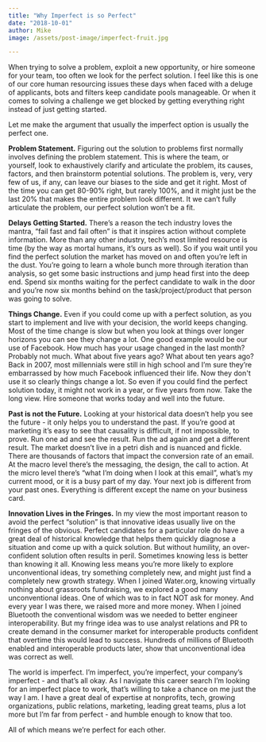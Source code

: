 ```yaml
---
title: "Why Imperfect is so Perfect"
date: "2018-10-01"
author: Mike
image: /assets/post-image/imperfect-fruit.jpg

---
```


When trying to solve a problem, exploit a new opportunity, or hire someone for your team, too often we look for the perfect solution. I feel like this is one of our core human resourcing issues these days when faced with a deluge of applicants, bots and filters keep candidate pools manageable. Or when it comes to solving a challenge we get blocked by getting everything right instead of just getting started.

<!-- more -->

Let me make the argument that usually the imperfect option is usually the perfect one.

**Problem Statement.** Figuring out the solution to problems first normally involves defining the problem statement. This is where the team, or yourself, look to exhaustively clarify and articulate the problem, its causes, factors, and then brainstorm potential solutions. The problem is, very, very few of us, if any, can leave our biases to the side and get it right. Most of the time you can get 80-90% right, but rarely 100%, and it might just be the last 20% that makes the entire problem look different. It we can’t fully articulate the problem, our perfect solution won’t be a fit.

**Delays Getting Started.** There’s a reason the tech industry loves the mantra, “fail fast and fail often” is that it inspires action without complete information. More than any other industry, tech’s most limited resource is time (by the way as mortal humans, it’s ours as well). So if you wait until you find the perfect solution the market has moved on and often you’re left in the dust. You’re going to learn a whole bunch more through iteration than analysis, so get some basic instructions and jump head first into the deep end. Spend six months waiting for the perfect candidate to walk in the door and you’re now six months behind on the task/project/product that person was going to solve.

**Things Change.** Even if you could come up with a perfect solution, as you start to implement and live with your decision, the world keeps changing. Most of the time change is slow but when you look at things over longer horizons you can see they change a lot. One good example would be our use of Facebook. How much has your usage changed in the last month? Probably not much. What about five years ago? What about ten years ago? Back in 2007, most millennials were still in high school and I’m sure they’re embarrassed by how much Facebook influenced their life. Now they don't use it so clearly things change a lot. So even if you could find the perfect solution today, it might not work in a year, or five years from now. Take the long view. Hire someone that works today and well into the future.

**Past is not the Future.** Looking at your historical data doesn’t help you see the future - it only helps you to understand the past. If you’re good at marketing it’s easy to see that causality is difficult, if not impossible, to prove. Run one ad and see the result. Run the ad again and get a different result. The market doesn’t live in a petri dish and is nuanced and fickle. There are thousands of factors that impact the conversion rate of an email. At the macro level there’s the messaging, the design, the call to action. At the micro level there’s “what I’m doing when I look at this email”, what’s my current mood, or it is a busy part of my day. Your next job is different from your past ones. Everything is different except the name on your business card.

**Innovation Lives in the Fringes.** In my view the most important reason to avoid the perfect “solution” is that innovative ideas usually live on the fringes of the obvious. Perfect candidates for a particular role do have a great deal of historical knowledge that helps them quickly diagnose a situation and come up with a quick solution. But without humility, an over-confident solution often results in peril. Sometimes knowing less is better than knowing it all. Knowing less means you’re more likely to explore unconventional ideas, try something completely new, and might just find a completely new growth strategy. When I joined Water.org, knowing virtually nothing about grassroots fundraising, we explored a good many unconventional ideas. One of which was to in fact NOT ask for money. And every year I was there, we raised more and more money. When I joined Bluetooth the conventional wisdom was we needed to better engineer interoperability. But my fringe idea was to use analyst relations and PR to create demand in the consumer market for interoperable products confident that overtime this would lead to success. Hundreds of millions of Bluetooth enabled and interoperable products later, show that unconventional idea was correct as well.

The world is imperfect. I’m imperfect, you’re imperfect, your company’s imperfect - and that’s all okay. As I navigate this career search I’m looking for an imperfect place to work, that’s willing to take a chance on me just the way I am. I have a great deal of expertise at nonprofits, tech, growing organizations, public relations, marketing, leading great teams, plus a lot more but I’m far from perfect - and humble enough to know that too.

All of which means we’re perfect for each other.
